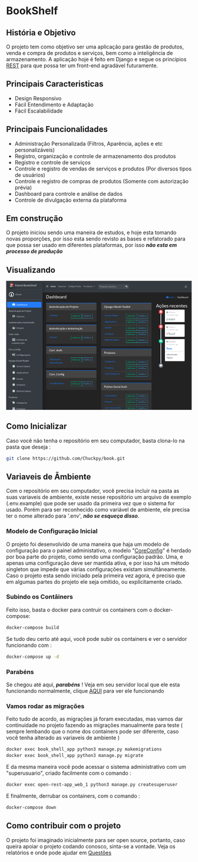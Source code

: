 # BookShelf

## História e Objetivo

O projeto  tem como objetivo ser uma aplicação para gestão de produtos, venda e compra de produtos e serviços, bem como a inteligência de armazenamento. A aplicação hoje é feito em Django e segue os principios [REST](https://pt.wikipedia.org/wiki/REST) para que possa ter um front-end agradável futuramente.

## Principais Caracteristicas

- Design Responsivo
- Fácil Entendimento e Adaptação
- Fácil Escalabilidade

## Principais Funcionalidades

- Administração Personalizada (Filtros, Aparência, ações e etc personalizáveis)
- Registro, organização e controle de armazenamento dos produtos
- Registro e controle de serviços
- Controle e registro de vendas de serviços e produtos (Por diversos tipos de usuários)
- Controle e registro de compras de produtos (Somente com autorização prévia)
- Dashboard para controle e análise de dados
- Controle de divulgação externa da plataforma

## Em construção

O projeto iniciou sendo uma maneira de estudos, e hoje esta tomando novas proporções, por isso esta sendo revisto as bases e refatorado para que possa ser usado em diferentes plataformas, por isso ***não esta em processo de produção***

## Visualizando

![Pré visualização do painel administrativo](./doc/preview/admin.png)

## Como Inicializar

Caso você não tenha o repositório em seu computador, basta clona-lo na pasta que deseja :

```bash
git clone https://github.com/Chuckpy/book.git
```

## Variaveis de Âmbiente

Com o repositório em seu computador, você precisa incluir na pasta as suas variaveis de ambiente, existe nesse repositório um arquivo de exemplo (.env.example) que pode ser usado da primeira vez que o sistema for usado. Porém para ser reconhecido como variável de ambiente, ele precisa ter o nome alterado para '.env', ***não se esqueça disso***.

### Modelo de Configuração Inicial

O projeto foi desenvolvido de uma maneira que haja um modelo de configuração para o painel administativo, o modelo "[CoreConfig](/src/core/core_config/models.py)" é herdado por boa parte do projeto, como sendo uma configuração padrão. Uma, e apenas uma configuração deve ser mantida ativa, e por isso há um método singleton que impede que várias configurações existam simultâneamente. Caso o projeto esta sendo iniciado pela primeira vez agora, é preciso que em algumas partes do projeto ele seja omitido, ou explicitamente criado.

### Subindo os Contâiners

Feito isso, basta o docker para contruir os containers com o docker-compose:

```bash
docker-compose build
```

Se tudo deu certo até aqui, você pode subir os containers e ver o servidor funcionando com :

```bash
docker-compose up -d
```

### Parabéns

Se chegou até aqui, ***parabéns*** ! Veja em seu servidor local que ele esta funcionando normalmente, clique [AQUI](http://0.0.0.0:8000/) para ver ele funcionando  

### Vamos rodar as migrações

Feito tudo de acordo, as migrações já foram executadas, mas vamos dar continuidade no projeto fazendo as migrações manualmente para teste ( sempre lembando que o nome dos containers pode ser diferente, caso você tenha alterado as variaveis de ambiente )

```bash
docker exec book_shell_app python3 manage.py makemigrations
docker exec book_shell_app python3 manage.py migrate
```

E da mesma maneira você pode acessar o sistema administrativo com um "superusuario", criado facilmente com o comando :

```bash
docker exec open-rest-app_web_1 python3 manage.py createsuperuser
```

E finalmente, derrubar os containers, com o comando :

```bash
docker-compose down
```

## Como contribuir com o projeto

O projeto foi imaginado inicialmente para ser open source, portanto, caso queira apoiar o projeto codando conosco, sinta-se a vontade.
Veja os relatórios e onde pode ajudar em [Questões](https://github.com/Chuckpy/BookShelf/issues)

